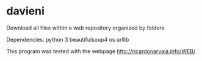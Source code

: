 # davieni
Download all files within a web repository organized by folders

Dependencies:
python 3
beautifulsoup4
os
urllib

This program was tested with the webpage
http://ricardonarvaja.info/WEB/
